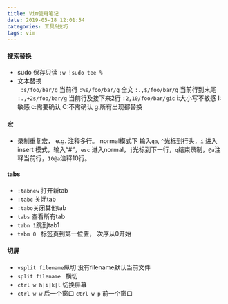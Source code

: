 ```yaml
---
title: Vim使用笔记
date: 2019-05-18 12:01:54
categories: 工具&技巧 
tags: vim
---
```


#### 搜索替换
- sudo 保存只读 ```:w !sudo tee %```
- 文本替换  
``` :s/foo/bar/g```  当前行
```:%s/foo/bar/g``` 全文
```:.,$/foo/bar/g``` 当前行到末尾 
```:.,+2s/foo/bar/g``` 当前行及接下来2行
```:2,10/foo/bar/gic``` i:大小写不敏感 I:敏感 c:需要确认 C:不需确认 g:所有出现都替换
#### 宏
- 录制重复宏， e.g. 注释多行。 normal模式下 输入```qa```, ```^```光标到行头，```i``` 进入insert 模式，输入“#”，```esc``` 进入normal，```j```光标到下一行，```q```结束录制，```@a```注释当前行，```10@a```注释10行。
#### tabs
- ```:tabnew``` 打开新tab
- ```:tabc``` 关闭tab
- ```:tabo```关闭其他tab
- ```tabs``` 查看所有tab
- ```tabn 1```跳到tab1
- ```tabm 0 ``` 标签页到第一位置， 次序从0开始
#### 切屏
- ```vsplit filename```纵切 没有filename默认当前文件
-  ```split filename ``` 横切 
- ```ctrl w h|i|k|l``` 切换屏幕
- ```ctrl w w``` 后一个窗口 ```ctrl w p``` 前一个窗口
